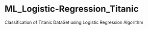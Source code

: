 # ML_Logistic-Regression_Titanic
Classification of Titanic DataSet using Logistic Regression Algorithm

